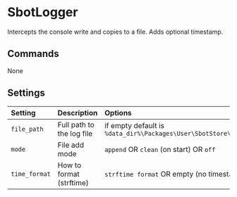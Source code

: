 # SbotLogger

Intercepts the console write and copies to a file. Adds optional timestamp.


## Commands
None


## Settings
| Setting            | Description                 | Options   |
| :--------          | :-------                    | :------   |
| `file_path`        | Full path to the log file   | if empty default is `%data_dir%\Packages\User\SbotStore\sbot.log`  |
| `mode`             | File add mode               | `append` OR `clean` (on start) OR `off` |
| `time_format`      | How to format (strftime)    | `strftime format` OR empty (no timestamp) |
